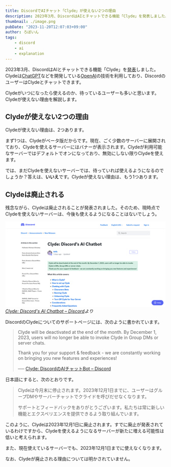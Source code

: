 ```yaml
---
title: DiscordでAIチャット「Clyde」が使えない2つの理由
description: 2023年3月、DiscordはAIとチャットできる機能「Clyde」を発表しました。Clydeがいつになったら使えるのか、待っているユーザーも多いと思います。Clydeが使えない理由を解説します。
thumbnail: ./image.png
pubDate: "2023-11-20T12:07:03+09:00"
author: ろぼいん
tags:
    - discord
    - ai
    - explanation
---
```


2023年3月、DiscordはAIとチャットできる機能「Clyde」を[発表](https://discord.com/blog/ai-on-discord-your-place-for-ai-with-friends)しました。Clydeは[ChatGPT](https://chat.openai.com/)などを開発している[OpenAI](https://openai.com/)の技術を利用しており、DiscordのユーザーはClydeとチャットできます。

Clydeがいつになったら使えるのか、待っているユーザーも多いと思います。Clydeが使えない理由を解説します。

## Clydeが使えない2つの理由

Clydeが使えない理由は、2つあります。

まず1つは、Clydeがベータ版だからです。現在、ごく少数のサーバーに展開されており、Clydeを使えるサーバーにはバナーが表示されます。Clydeが利用可能なサーバーではデフォルトでオンになっており、無効にしない限りClydeを使えます。

では、まだClydeを使えないサーバーでは、待っていれば使えるようになるのでしょうか？答えは、**いいえ**です。Clydeが使えない理由は、もう1つあります。

## Clydeは廃止される

残念ながら、Clydeは廃止されることが発表されました。そのため、現時点でClydeを使えないサーバーは、今後も使えるようになることはないでしょう。

![Clydeのサポートページのスクリーンショット](./image.png)
*[Clyde: Discord's AI Chatbot – Discord](https://support.discord.com/hc/en-us/articles/13066317497239-Clyde-Discord-s-AI-Chatbot)より*

DiscordのClydeについてのサポートページには、次のように書かれています。

> Clyde will be deactivated at the end of the month. By December 1, 2023, users will no longer be able to invoke Clyde in Group DMs or server chats.
>
> Thank you for your support & feedback - we are constantly working on bringing you new features and experiences!
>
> ── [Clyde: DiscordのAIチャットBot – Discord](https://support.discord.com/hc/ja/articles/13066317497239-Clyde-Discord%E3%81%AEAI%E3%83%81%E3%83%A3%E3%83%83%E3%83%88Bot)

日本語にすると、次のとおりです。

> Clydeは今月末に停止されます。2023年12月1日までに、ユーザーはグループDMやサーバーチャットでクライドを呼びだせなくなります。
>
> サポートとフィードバックをありがとうございます。私たちは常に新しい機能とエクスペリエンスを提供できるよう取り組んでいます。

このように、Clydeは2023年12月1日に廃止されます。すでに廃止が発表されているわけですから、Clydeを使えるようになるサーバーが新たに増える可能性は低いと考えられます。

また、現在使えているサーバーでも、2023年12月1日までに使えなくなります。

なお、Clydeが廃止される理由については明かされていません。
